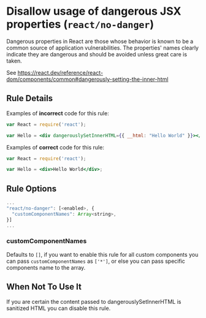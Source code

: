# Disallow usage of dangerous JSX properties (`react/no-danger`)

<!-- end auto-generated rule header -->

Dangerous properties in React are those whose behavior is known to be a common source of application vulnerabilities. The properties' names clearly indicate they are dangerous and should be avoided unless great care is taken.

See <https://react.dev/reference/react-dom/components/common#dangerously-setting-the-inner-html>

## Rule Details

Examples of **incorrect** code for this rule:

```jsx
var React = require('react');

var Hello = <div dangerouslySetInnerHTML={{ __html: "Hello World" }}></div>;
```

Examples of **correct** code for this rule:

```jsx
var React = require('react');

var Hello = <div>Hello World</div>;
```

## Rule Options

```js
...
"react/no-danger": [<enabled>, {
  "customComponentNames": Array<string>,
}]
...
```

### customComponentNames

Defaults to `[]`, if you want to enable this rule for all custom components you can pass `customComponentNames` as `['*']`, or else you can pass specific components name to the array.

## When Not To Use It

If you are certain the content passed to dangerouslySetInnerHTML is sanitized HTML you can disable this rule.
